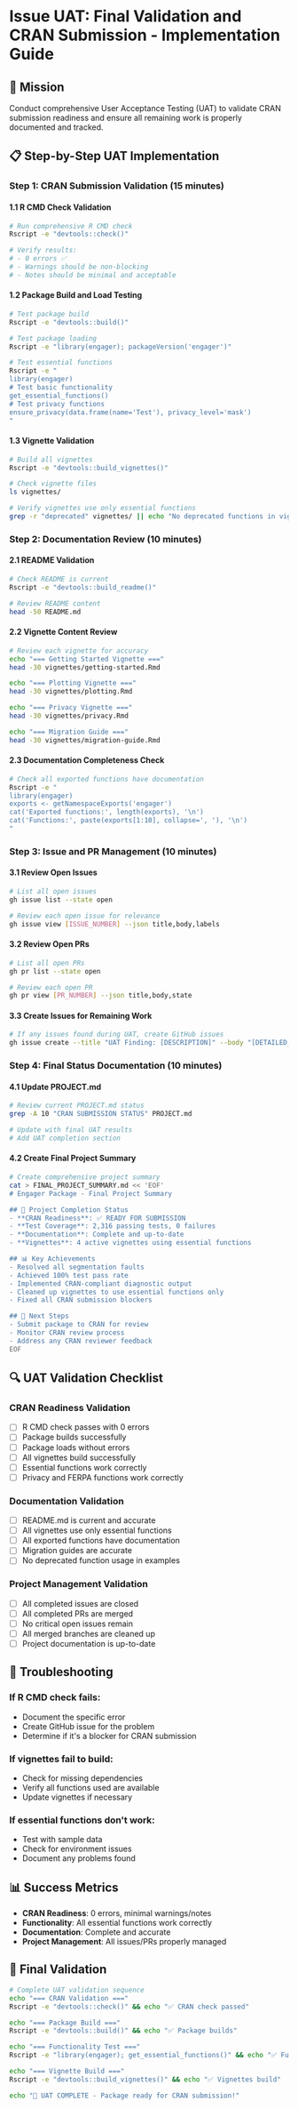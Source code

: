 # Issue UAT: Final Validation and CRAN Submission - Implementation Guide

## 🎯 **Mission**
Conduct comprehensive User Acceptance Testing (UAT) to validate CRAN submission readiness and ensure all remaining work is properly documented and tracked.

## 📋 **Step-by-Step UAT Implementation**

### **Step 1: CRAN Submission Validation (15 minutes)**

#### **1.1 R CMD Check Validation**
```bash
# Run comprehensive R CMD check
Rscript -e "devtools::check()"

# Verify results:
# - 0 errors ✅
# - Warnings should be non-blocking
# - Notes should be minimal and acceptable
```

#### **1.2 Package Build and Load Testing**
```bash
# Test package build
Rscript -e "devtools::build()"

# Test package loading
Rscript -e "library(engager); packageVersion('engager')"

# Test essential functions
Rscript -e "
library(engager)
# Test basic functionality
get_essential_functions()
# Test privacy functions
ensure_privacy(data.frame(name='Test'), privacy_level='mask')
"
```

#### **1.3 Vignette Validation**
```bash
# Build all vignettes
Rscript -e "devtools::build_vignettes()"

# Check vignette files
ls vignettes/

# Verify vignettes use only essential functions
grep -r "deprecated" vignettes/ || echo "No deprecated functions in vignettes"
```

### **Step 2: Documentation Review (10 minutes)**

#### **2.1 README Validation**
```bash
# Check README is current
Rscript -e "devtools::build_readme()"

# Review README content
head -50 README.md
```

#### **2.2 Vignette Content Review**
```bash
# Review each vignette for accuracy
echo "=== Getting Started Vignette ==="
head -30 vignettes/getting-started.Rmd

echo "=== Plotting Vignette ==="
head -30 vignettes/plotting.Rmd

echo "=== Privacy Vignette ==="
head -30 vignettes/privacy.Rmd

echo "=== Migration Guide ==="
head -30 vignettes/migration-guide.Rmd
```

#### **2.3 Documentation Completeness Check**
```bash
# Check all exported functions have documentation
Rscript -e "
library(engager)
exports <- getNamespaceExports('engager')
cat('Exported functions:', length(exports), '\n')
cat('Functions:', paste(exports[1:10], collapse=', '), '\n')
"
```

### **Step 3: Issue and PR Management (10 minutes)**

#### **3.1 Review Open Issues**
```bash
# List all open issues
gh issue list --state open

# Review each open issue for relevance
gh issue view [ISSUE_NUMBER] --json title,body,labels
```

#### **3.2 Review Open PRs**
```bash
# List all open PRs
gh pr list --state open

# Review each open PR
gh pr view [PR_NUMBER] --json title,body,state
```

#### **3.3 Create Issues for Remaining Work**
```bash
# If any issues found during UAT, create GitHub issues
gh issue create --title "UAT Finding: [DESCRIPTION]" --body "[DETAILED_DESCRIPTION]"
```

### **Step 4: Final Status Documentation (10 minutes)**

#### **4.1 Update PROJECT.md**
```bash
# Review current PROJECT.md status
grep -A 10 "CRAN SUBMISSION STATUS" PROJECT.md

# Update with final UAT results
# Add UAT completion section
```

#### **4.2 Create Final Project Summary**
```bash
# Create comprehensive project summary
cat > FINAL_PROJECT_SUMMARY.md << 'EOF'
# Engager Package - Final Project Summary

## 🎯 Project Completion Status
- **CRAN Readiness**: ✅ READY FOR SUBMISSION
- **Test Coverage**: 2,316 passing tests, 0 failures
- **Documentation**: Complete and up-to-date
- **Vignettes**: 4 active vignettes using essential functions

## 📊 Key Achievements
- Resolved all segmentation faults
- Achieved 100% test pass rate
- Implemented CRAN-compliant diagnostic output
- Cleaned up vignettes to use essential functions only
- Fixed all CRAN submission blockers

## 🚀 Next Steps
- Submit package to CRAN for review
- Monitor CRAN review process
- Address any CRAN reviewer feedback
EOF
```

## 🔍 **UAT Validation Checklist**

### **CRAN Readiness Validation**
- [ ] R CMD check passes with 0 errors
- [ ] Package builds successfully
- [ ] Package loads without errors
- [ ] All vignettes build successfully
- [ ] Essential functions work correctly
- [ ] Privacy and FERPA functions work correctly

### **Documentation Validation**
- [ ] README.md is current and accurate
- [ ] All vignettes use only essential functions
- [ ] All exported functions have documentation
- [ ] Migration guides are accurate
- [ ] No deprecated function usage in examples

### **Project Management Validation**
- [ ] All completed issues are closed
- [ ] All completed PRs are merged
- [ ] No critical open issues remain
- [ ] All merged branches are cleaned up
- [ ] Project documentation is up-to-date

## 🚨 **Troubleshooting**

### **If R CMD check fails**:
- Document the specific error
- Create GitHub issue for the problem
- Determine if it's a blocker for CRAN submission

### **If vignettes fail to build**:
- Check for missing dependencies
- Verify all functions used are available
- Update vignettes if necessary

### **If essential functions don't work**:
- Test with sample data
- Check for environment issues
- Document any problems found

## 📊 **Success Metrics**
- **CRAN Readiness**: 0 errors, minimal warnings/notes
- **Functionality**: All essential functions work correctly
- **Documentation**: Complete and accurate
- **Project Management**: All issues/PRs properly managed

## 🎯 **Final Validation**
```bash
# Complete UAT validation sequence
echo "=== CRAN Validation ==="
Rscript -e "devtools::check()" && echo "✅ CRAN check passed"

echo "=== Package Build ==="
Rscript -e "devtools::build()" && echo "✅ Package builds"

echo "=== Functionality Test ==="
Rscript -e "library(engager); get_essential_functions()" && echo "✅ Functions work"

echo "=== Vignette Build ==="
Rscript -e "devtools::build_vignettes()" && echo "✅ Vignettes build"

echo "🎉 UAT COMPLETE - Package ready for CRAN submission!"
```
